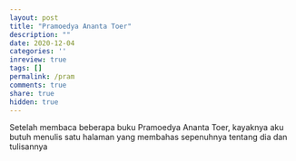 ```yaml
---
layout: post
title: "Pramoedya Ananta Toer"
description: ""
date: 2020-12-04
categories: ''
inreview: true
tags: []
permalink: /pram
comments: true
share: true
hidden: true
---
```


Setelah membaca beberapa buku Pramoedya Ananta Toer, kayaknya aku butuh menulis satu halaman yang membahas sepenuhnya tentang dia dan tulisannya
